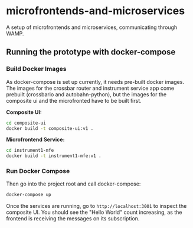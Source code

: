 # microfrontends-and-microservices
A setup of microfrontends and microservices, communicating through WAMP. 

## Running the prototype with docker-compose

### Build Docker Images
As docker-compose is set up currently, it needs pre-built docker images. The images for the crossbar router and instrument service app come prebuilt (crossbario and autobahn-python), but the images for the composite ui and the microfronted have to be built first.  

**Composite UI:**  
```sh
cd composite-ui
docker build -t composite-ui:v1 .
```

**Microfrontend Service:**  
```sh
cd instrument1-mfe
docker build -t instrument1-mfe:v1 .
```

### Run Docker Compose
Then go into the project root and call docker-compose:
```sh
docker-compose up
```

Once the services are running, go to `http://localhost:3001` to inspect the composite UI. You should see the "Hello World" count increasing, as the frontend is receiving the messages on its subscription.
